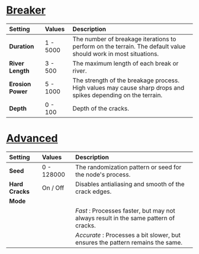 # [Breaker](#tab/tabid-a)
| Setting           | Values   | Description                                                                                                    |
| :---------------- | :------- | :------------------------------------------------------------------------------------------------------------- |
| **Duration**      | 1 - 5000 | The number of breakage iterations to perform on the terrain. The default value should work in most situations. |
| **River Length**  | 3 - 500  | The maximum length of each break or river.                                                                     |
| **Erosion Power** | 5 - 1000 | The strength of the breakage process. High values may cause sharp drops and spikes depending on the terrain.   |
| **Depth**         | 0 - 100  | Depth of the cracks.                                                                                           |

# [Advanced](#tab/tabid-b)
| Setting         | Values     | Description                                                                         |
| :-------------- | :--------- | :---------------------------------------------------------------------------------- |
| **Seed**        | 0 - 128000 | The randomization pattern or seed for the node's process.                           |
| **Hard Cracks** | On / Off   | Disables antialiasing and smooth of the crack edges.                                |
| **Mode**        |            |
|                 |            | *Fast* : Processes faster, but may not always result in the same pattern of cracks. |
|                 |            | *Accurate* : Processes a bit slower, but ensures the pattern remains the same.      |

